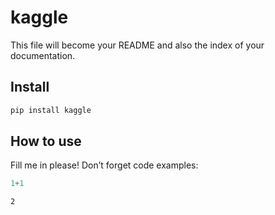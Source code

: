 kaggle
================

<!-- WARNING: THIS FILE WAS AUTOGENERATED! DO NOT EDIT! -->

This file will become your README and also the index of your
documentation.

## Install

``` sh
pip install kaggle
```

## How to use

Fill me in please! Don’t forget code examples:

``` python
1+1
```

    2

